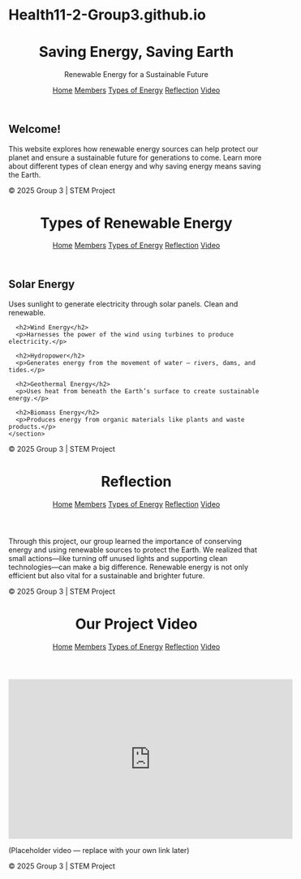 # Health11-2-Group3.github.io
<!DOCTYPE html>
<html lang="en">
<head>
  <meta charset="UTF-8">
  <meta name="viewport" content="width=device-width, initial-scale=1.0">
  <title>Saving Energy, Saving Earth</title>
  <link rel="stylesheet" href="style.css">
</head>
<body>
  <header>
    <h1>Saving Energy, Saving Earth</h1>
    <p>Renewable Energy for a Sustainable Future</p>
    <nav>
      <a href="index.html">Home</a>
      <a href="members.html">Members</a>
      <a href="energy.html">Types of Energy</a>
      <a href="reflection.html">Reflection</a>
      <a href="video.html">Video</a>
    </nav>
  </header>

  <main>
    <section>
      <h2>Welcome!</h2>
      <p>
        This website explores how renewable energy sources can help protect our planet and
        ensure a sustainable future for generations to come. Learn more about different types
        of clean energy and why saving energy means saving the Earth.
      </p>
    </section>
  </main>

  <footer>
    <p>© 2025 Group 3 | STEM Project</p>
    <!DOCTYPE html>
<html lang="en">
<head>
  <meta charset="UTF-8">
  <meta name="viewport" content="width=device-width, initial-scale=1.0">
  <title>Types of Renewable Energy</title>
  <link rel="stylesheet" href="style.css">
</head>
<body>
  <header>
    <h1>Types of Renewable Energy</h1>
    <nav>
      <a href="index.html">Home</a>
      <a href="members.html">Members</a>
      <a href="energy.html">Types of Energy</a>
      <a href="reflection.html">Reflection</a>
      <a href="video.html">Video</a>
    </nav>
  </header>

  <main>
    <section>
      <h2>Solar Energy</h2>
      <p>Uses sunlight to generate electricity through solar panels. Clean and renewable.</p>

      <h2>Wind Energy</h2>
      <p>Harnesses the power of the wind using turbines to produce electricity.</p>

      <h2>Hydropower</h2>
      <p>Generates energy from the movement of water — rivers, dams, and tides.</p>

      <h2>Geothermal Energy</h2>
      <p>Uses heat from beneath the Earth’s surface to create sustainable energy.</p>

      <h2>Biomass Energy</h2>
      <p>Produces energy from organic materials like plants and waste products.</p>
    </section>
  </main>

  <footer>
    <p>© 2025 Group 3 | STEM Project</p>
  </footer>
</body>
</html>
<!DOCTYPE html>
<html lang="en">
<head>
  <meta charset="UTF-8">
  <meta name="viewport" content="width=device-width, initial-scale=1.0">
  <title>Reflection</title>
  <link rel="stylesheet" href="style.css">
</head>
<body>
  <header>
    <h1>Reflection</h1>
    <nav>
      <a href="index.html">Home</a>
      <a href="members.html">Members</a>
      <a href="energy.html">Types of Energy</a>
      <a href="reflection.html">Reflection</a>
      <a href="video.html">Video</a>
    </nav>
  </header>

  <main>
    <section>
      <p>
        Through this project, our group learned the importance of conserving energy and
        using renewable sources to protect the Earth. We realized that small actions—like
        turning off unused lights and supporting clean technologies—can make a big difference.
        Renewable energy is not only efficient but also vital for a sustainable and brighter future.
      </p>
    </section>
  </main>

  <footer>
    <p>© 2025 Group 3 | STEM Project</p>
  </footer>
</body>
</html>
<!DOCTYPE html>
<html lang="en">
<head>
  <meta charset="UTF-8">
  <meta name="viewport" content="width=device-width, initial-scale=1.0">
  <title>Project Video</title>
  <link rel="stylesheet" href="style.css">
</head>
<body>
  <header>
    <h1>Our Project Video</h1>
    <nav>
      <a href="index.html">Home</a>
      <a href="members.html">Members</a>
      <a href="energy.html">Types of Energy</a>
      <a href="reflection.html">Reflection</a>
      <a href="video.html">Video</a>
    </nav>
  </header>

  <main>
    <section class="video-container">
      <iframe width="560" height="315" src="http://vevo.ly/xXCInk" title="Project Video"
      frameborder="0" allowfullscreen></iframe>
      <p>(Placeholder video — replace with your own link later)</p>
    </section>
  </main>

  <footer>
    <p>© 2025 Group 3 | STEM Project</p>
  </footer>
</body>
</html>

  </footer>
</body>
</html>
